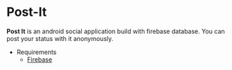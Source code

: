 # Post-It
**Post It** is an android social application build with firebase database. You can post your status with it anonymously. 
* Requirements
  * [Firebase](https://firebase.google.com/)

